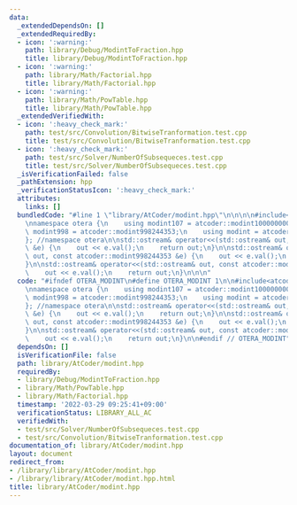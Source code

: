 ```yaml
---
data:
  _extendedDependsOn: []
  _extendedRequiredBy:
  - icon: ':warning:'
    path: library/Debug/ModintToFraction.hpp
    title: library/Debug/ModintToFraction.hpp
  - icon: ':warning:'
    path: library/Math/Factorial.hpp
    title: library/Math/Factorial.hpp
  - icon: ':warning:'
    path: library/Math/PowTable.hpp
    title: library/Math/PowTable.hpp
  _extendedVerifiedWith:
  - icon: ':heavy_check_mark:'
    path: test/src/Convolution/BitwiseTranformation.test.cpp
    title: test/src/Convolution/BitwiseTranformation.test.cpp
  - icon: ':heavy_check_mark:'
    path: test/src/Solver/NumberOfSubsequeces.test.cpp
    title: test/src/Solver/NumberOfSubsequeces.test.cpp
  _isVerificationFailed: false
  _pathExtension: hpp
  _verificationStatusIcon: ':heavy_check_mark:'
  attributes:
    links: []
  bundledCode: "#line 1 \"library/AtCoder/modint.hpp\"\n\n\n\n#include<atcoder/modint>\n\
    \nnamespace otera {\n    using modint107 = atcoder::modint1000000007;\n    using\
    \ modint998 = atcoder::modint998244353;\n    using modint = atcoder::modint;\n\
    }; //namespace otera\n\nstd::ostream& operator<<(std::ostream& out, const atcoder::modint1000000007\
    \ &e) {\n    out << e.val();\n    return out;\n}\n\nstd::ostream& operator<<(std::ostream&\
    \ out, const atcoder::modint998244353 &e) {\n    out << e.val();\n    return out;\n\
    }\n\nstd::ostream& operator<<(std::ostream& out, const atcoder::modint &e) {\n\
    \    out << e.val();\n    return out;\n}\n\n\n"
  code: "#ifndef OTERA_MODINT\n#define OTERA_MODINT 1\n\n#include<atcoder/modint>\n\
    \nnamespace otera {\n    using modint107 = atcoder::modint1000000007;\n    using\
    \ modint998 = atcoder::modint998244353;\n    using modint = atcoder::modint;\n\
    }; //namespace otera\n\nstd::ostream& operator<<(std::ostream& out, const atcoder::modint1000000007\
    \ &e) {\n    out << e.val();\n    return out;\n}\n\nstd::ostream& operator<<(std::ostream&\
    \ out, const atcoder::modint998244353 &e) {\n    out << e.val();\n    return out;\n\
    }\n\nstd::ostream& operator<<(std::ostream& out, const atcoder::modint &e) {\n\
    \    out << e.val();\n    return out;\n}\n\n#endif // OTERA_MODINT"
  dependsOn: []
  isVerificationFile: false
  path: library/AtCoder/modint.hpp
  requiredBy:
  - library/Debug/ModintToFraction.hpp
  - library/Math/PowTable.hpp
  - library/Math/Factorial.hpp
  timestamp: '2022-03-29 09:25:41+09:00'
  verificationStatus: LIBRARY_ALL_AC
  verifiedWith:
  - test/src/Solver/NumberOfSubsequeces.test.cpp
  - test/src/Convolution/BitwiseTranformation.test.cpp
documentation_of: library/AtCoder/modint.hpp
layout: document
redirect_from:
- /library/library/AtCoder/modint.hpp
- /library/library/AtCoder/modint.hpp.html
title: library/AtCoder/modint.hpp
---
```


